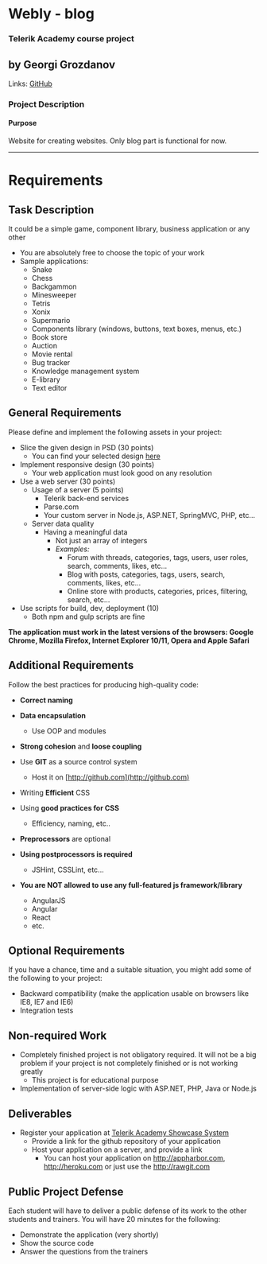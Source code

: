 # Webly - blog

### Telerik Academy course project
## by Georgi Grozdanov

Links: [GitHub](https://github.com/grozdanovgg/front-end-final)

### Project Description

#### Purpose

Website for creating websites. Only blog part is functional for now.

----
# Requirements

## Task Description

It could be a simple game, component library, business application or any other
-   You are absolutely free to choose the topic of your work
-   Sample applications:
    -   Snake
    -   Chess
    -   Backgammon
    -   Minesweeper
    -   Tetris
    -   Xonix
    -   Supermario
    -   Components library (windows, buttons, text boxes, menus, etc.)
    -   Book store
    -   Auction
    -   Movie rental
    -   Bug tracker
    -   Knowledge management system
    -   E-library
    -   Text editor

##  General Requirements
Please define and implement the following assets in your project:
- Slice the given design in PSD (30 points)
  - You can find your selected design [here](PSDs.md)
- Implement responsive design (30 points)
  - Your web application must look good on any resolution
- Use a web server (30 points)
  - Usage of a server (5 points)
    - Telerik back-end services
    - Parse.com
    - Your custom server in Node.js, ASP.NET, SpringMVC, PHP, etc...
  - Server data quality
    - Having a meaningful data
      - Not just an array of integers
      - _Examples:_
        - Forum with threads, categories, tags, users, user roles, search, comments, likes, etc...
        - Blog with posts, categories, tags, users, search, comments, likes, etc...
        - Online store with products, categories, prices, filtering, search, etc...
- Use scripts for build, dev, deployment (10)
  - Both npm and gulp scripts are fine

**The application must work in the latest versions of the browsers: Google Chrome, Mozilla Firefox, Internet Explorer 10/11, Opera and Apple Safari**

##  Additional Requirements
Follow the best practices for producing high-quality code:
- **Correct naming**
- **Data encapsulation**
  - Use OOP and modules
- **Strong cohesion** and **loose coupling**
- Use **GIT** as a source control system
  - Host it on [http://github.com](http://github.com)
- Writing **Efficient** CSS
- Using **good practices for CSS**
  - Efficiency, naming, etc..
- **Preprocessors** are optional
- **Using postprocessors is required**
  - JSHint, CSSLint, etc...

- **You are NOT allowed to use any full-featured js framework/library**
  - AngularJS
  - Angular
  - React
  - etc.

##  Optional Requirements
If you have a chance, time and a suitable situation, you might add some of the following to your project:
-   Backward compatibility (make the application usable on browsers like IE8, IE7 and IE6)
-   Integration tests

##  Non-required Work
-   Completely finished project is not obligatory required. It will not be a big problem if your project is not completely finished or is not working greatly
    -   This project is for educational purpose
-   Implementation of server-side logic with ASP.NET, PHP, Java or Node.js

## Deliverables

-   Register your application at [Telerik Academy Showcase System](http://best.telerikacademy.com)
    -   Provide a link for the github repository of your application
    -   Host your application on a server, and provide a link
        -   You can host your application on http://appharbor.com, http://heroku.com or just use the http://rawgit.com

## Public Project Defense

Each student will have to deliver a public defense of its work to the other students and trainers. You will have 20 minutes for the following:
-   Demonstrate the application (very shortly)
-   Show the source code
-   Answer the questions from the trainers